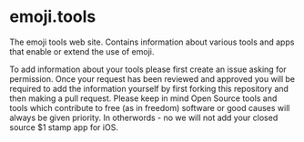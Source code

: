 emoji.tools
===========

The emoji tools web site. Contains information about various tools and apps that enable or extend 
the use of emoji.  
  
To add information about your tools please first create an issue asking for permission. Once your 
request has been reviewed and approved you will be required to add the information yourself by 
first forking this repository and then making a pull request. Please keep in mind Open Source 
tools and tools which contribute to free (as in freedom) software or good causes will always be 
given priority. In otherwords - no we will not add your closed source $1 stamp app for iOS.
